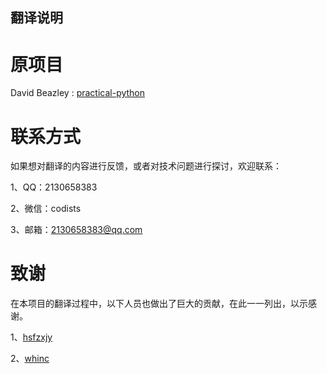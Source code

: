 翻译说明
---

# 原项目

David Beazley : [practical-python](https://github.com/dabeaz-course/practical-python)

# 联系方式

如果想对翻译的内容进行反馈，或者对技术问题进行探讨，欢迎联系：

1、QQ：2130658383

2、微信：codists

3、邮箱：2130658383@qq.com

# 致谢

在本项目的翻译过程中，以下人员也做出了巨大的贡献，在此一一列出，以示感谢。

1、[hsfzxjy](https://github.com/hsfzxjy)

2、[whinc](https://github.com/whinc)

